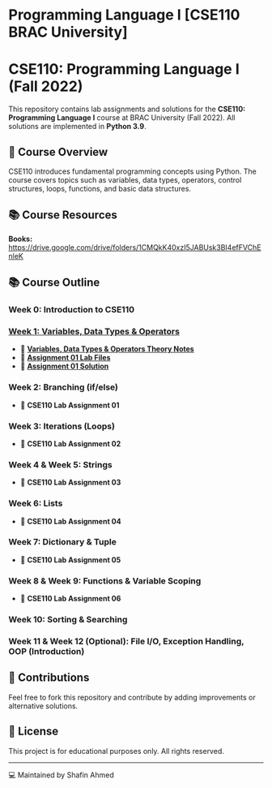# Programming Language I [CSE110 BRAC University]
# CSE110: Programming Language I (Fall 2022)

This repository contains lab assignments and solutions for the **CSE110: Programming Language I** course at BRAC University (Fall 2022). All solutions are implemented in **Python 3.9**.

## 📌 Course Overview
CSE110 introduces fundamental programming concepts using Python. The course covers topics such as variables, data types, operators, control structures, loops, functions, and basic data structures.

## 📚 Course Resources
**Books:** https://drive.google.com/drive/folders/1CMQkK40xzI5JABUsk3BI4efFVChEnleK 

## 📚 Course Outline

### Week 0: Introduction to CSE110
### [Week 1: Variables, Data Types & Operators](/Week%2001/)
- 📂 **[Variables, Data Types & Operators Theory Notes](/Week%2001/Week%201-%20Variables,%20Data%20types%20&%20Opeartors.pdf)**
- 📂 **[Assignment 01 Lab Files](/Week%2001/CSE110%20Lab%20Assignment%201%20-%20Data%20Types,%20Variables,%20and%20I_O.docx)**
- 📂 **[Assignment 01 Solution](/Week%2001/CSE110___Solution_of_Lab_Assignment_01.ipynb)**
### Week 2: Branching (if/else)
- 📂 **CSE110 Lab Assignment 01**

### Week 3: Iterations (Loops)
- 📂 **CSE110 Lab Assignment 02**

### Week 4 & Week 5: Strings
- 📂 **CSE110 Lab Assignment 03**

### Week 6: Lists
- 📂 **CSE110 Lab Assignment 04**

### Week 7: Dictionary & Tuple
- 📂 **CSE110 Lab Assignment 05**

### Week 8 & Week 9: Functions & Variable Scoping
- 📂 **CSE110 Lab Assignment 06**

### Week 10: Sorting & Searching

### Week 11 & Week 12 (Optional): File I/O, Exception Handling, OOP (Introduction)

## 🤝 Contributions
Feel free to fork this repository and contribute by adding improvements or alternative solutions.

## 📜 License
This project is for educational purposes only. All rights reserved.

---
💻 Maintained by Shafin Ahmed

